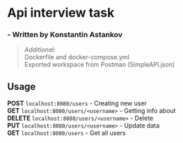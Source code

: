 # Api interview task  
### - Written by Konstantin Astankov  
  
> *Additional:*  
> Dockerfile and docker-compose.yml  
> Exported workspace from Postman (SimpleAPI.json)  
  
## Usage  
  
**POST** `localhost:8080/users` - Creating new user  
**GET** `localhost:8080/users/<username>` - Getting info about <username>  
**DELETE** `localhost:8080/users/<username>` - Delete <username>  
**PUT** `localhost:8080/users/<username>` - Update <uername> data  
**GET** `localhost:8080/users` - Get all users  
